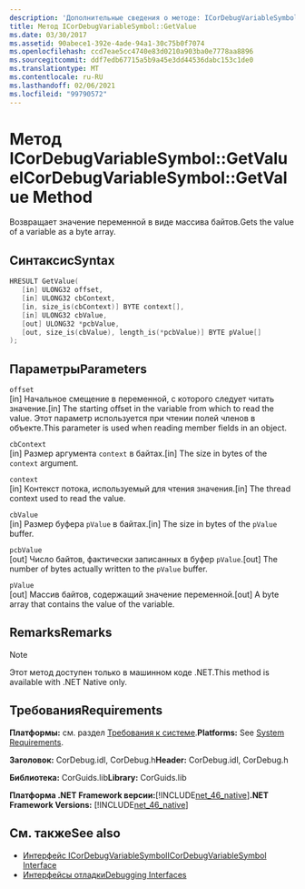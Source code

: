 ```yaml
---
description: 'Дополнительные сведения о методе: ICorDebugVariableSymbol:: GetValue'
title: Метод ICorDebugVariableSymbol::GetValue
ms.date: 03/30/2017
ms.assetid: 90abece1-392e-4ade-94a1-30c75b0f7074
ms.openlocfilehash: ccd7eae5cc4740e83d0210a903ba0e7778aa8896
ms.sourcegitcommit: ddf7edb67715a5b9a45e3dd44536dabc153c1de0
ms.translationtype: MT
ms.contentlocale: ru-RU
ms.lasthandoff: 02/06/2021
ms.locfileid: "99790572"
---
```

# <a name="icordebugvariablesymbolgetvalue-method"></a><span data-ttu-id="c1843-103">Метод ICorDebugVariableSymbol::GetValue</span><span class="sxs-lookup"><span data-stu-id="c1843-103">ICorDebugVariableSymbol::GetValue Method</span></span>

<span data-ttu-id="c1843-104">Возвращает значение переменной в виде массива байтов.</span><span class="sxs-lookup"><span data-stu-id="c1843-104">Gets the value of a variable as a byte array.</span></span>  
  
## <a name="syntax"></a><span data-ttu-id="c1843-105">Синтаксис</span><span class="sxs-lookup"><span data-stu-id="c1843-105">Syntax</span></span>  
  
```cpp  
HRESULT GetValue(  
   [in] ULONG32 offset,  
   [in] ULONG32 cbContext,  
   [in, size_is(cbContext)] BYTE context[],  
   [in] ULONG32 cbValue,  
   [out] ULONG32 *pcbValue,  
   [out, size_is(cbValue), length_is(*pcbValue)] BYTE pValue[]  
);  
```  
  
## <a name="parameters"></a><span data-ttu-id="c1843-106">Параметры</span><span class="sxs-lookup"><span data-stu-id="c1843-106">Parameters</span></span>  

 `offset`  
 <span data-ttu-id="c1843-107">[in] Начальное смещение в переменной, с которого следует читать значение.</span><span class="sxs-lookup"><span data-stu-id="c1843-107">[in] The starting offset in the variable from which to read the value.</span></span> <span data-ttu-id="c1843-108">Этот параметр используется при чтении полей членов в объекте.</span><span class="sxs-lookup"><span data-stu-id="c1843-108">This parameter is used when reading member fields in an object.</span></span>  
  
 `cbContext`  
 <span data-ttu-id="c1843-109">[in] Размер аргумента `context` в байтах.</span><span class="sxs-lookup"><span data-stu-id="c1843-109">[in] The size in bytes of the `context` argument.</span></span>  
  
 `context`  
 <span data-ttu-id="c1843-110">[in] Контекст потока, используемый для чтения значения.</span><span class="sxs-lookup"><span data-stu-id="c1843-110">[in] The thread context used to read the value.</span></span>  
  
 `cbValue`  
 <span data-ttu-id="c1843-111">[in] Размер буфера `pValue` в байтах.</span><span class="sxs-lookup"><span data-stu-id="c1843-111">[in] The size in bytes of the `pValue` buffer.</span></span>  
  
 `pcbValue`  
 <span data-ttu-id="c1843-112">[out] Число байтов, фактически записанных в буфер `pValue`.</span><span class="sxs-lookup"><span data-stu-id="c1843-112">[out] The number of bytes actually written to the `pValue` buffer.</span></span>  
  
 `pValue`  
 <span data-ttu-id="c1843-113">[out] Массив байтов, содержащий значение переменной.</span><span class="sxs-lookup"><span data-stu-id="c1843-113">[out] A byte array that contains the value of the variable.</span></span>  
  
## <a name="remarks"></a><span data-ttu-id="c1843-114">Remarks</span><span class="sxs-lookup"><span data-stu-id="c1843-114">Remarks</span></span>  
  
> [!NOTE]
> <span data-ttu-id="c1843-115">Этот метод доступен только в машинном коде .NET.</span><span class="sxs-lookup"><span data-stu-id="c1843-115">This method is available with .NET Native only.</span></span>  
  
## <a name="requirements"></a><span data-ttu-id="c1843-116">Требования</span><span class="sxs-lookup"><span data-stu-id="c1843-116">Requirements</span></span>  

 <span data-ttu-id="c1843-117">**Платформы:** см. раздел [Требования к системе](../../get-started/system-requirements.md).</span><span class="sxs-lookup"><span data-stu-id="c1843-117">**Platforms:** See [System Requirements](../../get-started/system-requirements.md).</span></span>  
  
 <span data-ttu-id="c1843-118">**Заголовок:** CorDebug.idl, CorDebug.h</span><span class="sxs-lookup"><span data-stu-id="c1843-118">**Header:** CorDebug.idl, CorDebug.h</span></span>  
  
 <span data-ttu-id="c1843-119">**Библиотека:** CorGuids.lib</span><span class="sxs-lookup"><span data-stu-id="c1843-119">**Library:** CorGuids.lib</span></span>  
  
 <span data-ttu-id="c1843-120">**Платформа .NET Framework версии:**[!INCLUDE[net_46_native](../../../../includes/net-46-native-md.md)]</span><span class="sxs-lookup"><span data-stu-id="c1843-120">**.NET Framework Versions:** [!INCLUDE[net_46_native](../../../../includes/net-46-native-md.md)]</span></span>  
  
## <a name="see-also"></a><span data-ttu-id="c1843-121">См. также</span><span class="sxs-lookup"><span data-stu-id="c1843-121">See also</span></span>

- [<span data-ttu-id="c1843-122">Интерфейс ICorDebugVariableSymbol</span><span class="sxs-lookup"><span data-stu-id="c1843-122">ICorDebugVariableSymbol Interface</span></span>](icordebugvariablesymbol-interface.md)
- [<span data-ttu-id="c1843-123">Интерфейсы отладки</span><span class="sxs-lookup"><span data-stu-id="c1843-123">Debugging Interfaces</span></span>](debugging-interfaces.md)
